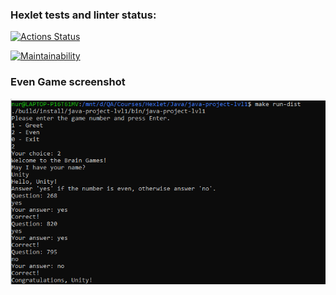 ### Hexlet tests and linter status:
[![Actions Status](https://github.com/NurshatKalimullin/java-project-lvl1/workflows/hexlet-check/badge.svg)](https://github.com/NurshatKalimullin/java-project-lvl1/actions)


[![Maintainability](https://api.codeclimate.com/v1/badges/a99a88d28ad37a79dbf6/maintainability)](https://codeclimate.com/github/codeclimate/codeclimate/maintainability)



### Even Game screenshot
![Alt text](/evenGameScreenshot.png?raw=true "Even Game screenshot")